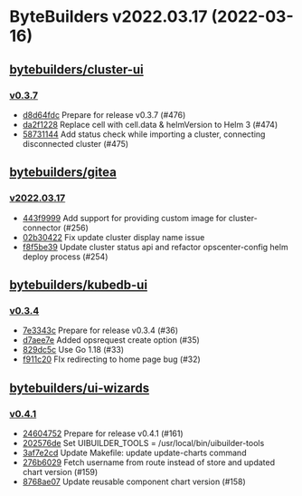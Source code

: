 # ByteBuilders v2022.03.17 (2022-03-16)


## [bytebuilders/cluster-ui](https://github.com/bytebuilders/cluster-ui)

### [v0.3.7](https://github.com/bytebuilders/cluster-ui/releases/tag/v0.3.7)

- [d8d64fdc](https://github.com/bytebuilders/cluster-ui/commit/d8d64fdc) Prepare for release v0.3.7 (#476)
- [da2f1228](https://github.com/bytebuilders/cluster-ui/commit/da2f1228) Replace cell with cell.data &  helmVersion to Helm 3 (#474)
- [58731144](https://github.com/bytebuilders/cluster-ui/commit/58731144) Add status check while importing a cluster, connecting disconnected cluster (#475)



## [bytebuilders/gitea](https://github.com/bytebuilders/gitea)

### [v2022.03.17](https://github.com/bytebuilders/gitea/releases/tag/v2022.03.17)

- [443f9999](https://github.com/bytebuilders/gitea/commit/443f9999c) Add support for providing custom image for cluster-connector (#256)
- [02b30422](https://github.com/bytebuilders/gitea/commit/02b304222) Fix update cluster display name issue
- [f8f5be39](https://github.com/bytebuilders/gitea/commit/f8f5be39e) Update cluster status api and refactor opscenter-config helm deploy process (#254)



## [bytebuilders/kubedb-ui](https://github.com/bytebuilders/kubedb-ui)

### [v0.3.4](https://github.com/bytebuilders/kubedb-ui/releases/tag/v0.3.4)

- [7e3343c](https://github.com/bytebuilders/kubedb-ui/commit/7e3343c) Prepare for release v0.3.4 (#36)
- [d7aee7e](https://github.com/bytebuilders/kubedb-ui/commit/d7aee7e) Added opsrequest create option (#35)
- [829dc5c](https://github.com/bytebuilders/kubedb-ui/commit/829dc5c) Use Go 1.18 (#33)
- [f911c20](https://github.com/bytebuilders/kubedb-ui/commit/f911c20) FIx redirecting to home page bug (#32)



## [bytebuilders/ui-wizards](https://github.com/bytebuilders/ui-wizards)

### [v0.4.1](https://github.com/bytebuilders/ui-wizards/releases/tag/v0.4.1)

- [24604752](https://github.com/bytebuilders/ui-wizards/commit/24604752) Prepare for release v0.4.1 (#161)
- [202576de](https://github.com/bytebuilders/ui-wizards/commit/202576de) Set UIBUILDER_TOOLS = /usr/local/bin/uibuilder-tools
- [3af7e2cd](https://github.com/bytebuilders/ui-wizards/commit/3af7e2cd) Update Makefile: update update-charts command
- [276b6029](https://github.com/bytebuilders/ui-wizards/commit/276b6029) Fetch username from route instead of store and updated chart version (#159)
- [8768ae07](https://github.com/bytebuilders/ui-wizards/commit/8768ae07) Update reusable component chart version (#158)



